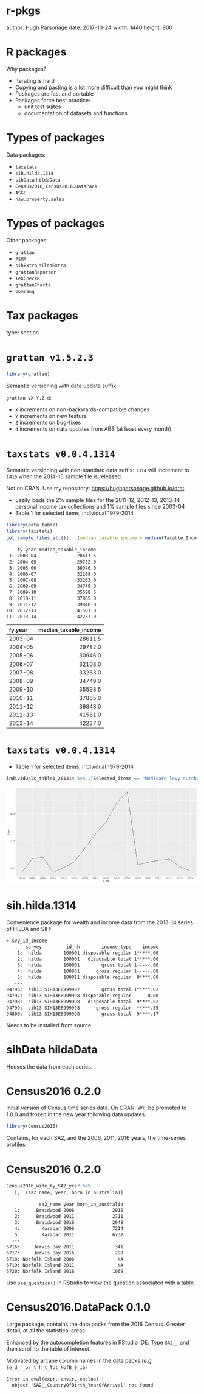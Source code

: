 r-pkgs
========================================================
author: Hugh Parsonage
date: 2017-10-24
width: 1440
height: 900



R packages
========================================================
Why packages?

* Iterating is hard
* Copying and pasting is a lot more difficult than you might think
* Packages are fast and portable
* Packages force best practice:
    * unit test suites
    * documentation of datasets and functions
    
Types of packages
========================================================

Data packages:
* `taxstats`
* `sih.hilda.1314`
* `sihData` `hildaData`
* `Census2016`, `Census2016.DataPack`
* `ASGS`
* `nsw.property.sales`

Types of packages
========================================================

Other packages:
* `grattan`
* `PSMA`
* `sihExtra` `hildaExtra`
* `grattanReporter`
* `TeXCheckR`
* `grattanCharts`
* `bomrang`

Tax packages
========================================================
type: section



`grattan v1.5.2.3`
========================================================


```r
library(grattan)
```

Semantic versioning with data update suffix 

`grattan vX.Y.Z.d`:

* `X` increments on non-backwards-compatible changes
* `Y` increments on new feature
* `Z` increments on bug-fixes
* `d` increments on data updates from ABS (at least every month)


`taxstats v0.0.4.1314`
========================================================
Semantic versioning with non-standard data suffix: `1314` will increment to `1415` when the 2014-15 sample file is released.

Not on CRAN. Use my repository: <https://hughparsonage.github.io/drat>

* Lazily loads the 2% sample files for the 2011-12, 2012-13, 2013-14 personal income tax collections and 1% sample files since 2003-04
* Table 1 for selected items, individual 1979-2014


```r
library(data.table)
library(taxstats)
get_sample_files_all()[, .(median_taxable_income = median(Taxable_Income)), by = "fy.year"]
```

```
    fy.year median_taxable_income
 1: 2003-04               28611.5
 2: 2004-05               29782.0
 3: 2005-06               30946.0
 4: 2006-07               32108.0
 5: 2007-08               33263.0
 6: 2008-09               34749.0
 7: 2009-10               35598.5
 8: 2010-11               37865.0
 9: 2011-12               39848.0
10: 2012-13               41561.0
11: 2013-14               42237.0
```

|fy.year | median_taxable_income|
|:-------|---------------------:|
|2003-04 |               28611.5|
|2004-05 |               29782.0|
|2005-06 |               30946.0|
|2006-07 |               32108.0|
|2007-08 |               33263.0|
|2008-09 |               34749.0|
|2009-10 |               35598.5|
|2010-11 |               37865.0|
|2011-12 |               39848.0|
|2012-13 |               41561.0|
|2013-14 |               42237.0|

`taxstats v0.0.4.1314`
========================================================

* Table 1 for selected items, individual 1979-2014


```r
individuals_table1_201314 %>% .[Selected_items == "Medicare levy surcharge"] %>% .[complete.cases(.)] %>% ggplot(aes(x = fy_year, y = Count)) + geom_line(group = 1)
```

![plot of chunk Medicare-levy-surcharge](r-pkgs-figure/Medicare-levy-surcharge-1.png)

sih.hilda.1314
========================================================

Convenience package for wealth and income data from the 2013-14 series of HILDA and SIH:

```
> svy_id_income
       survey         id_hh        income_type    income
    1:  hilda        100001 disposable regular 1*****.00
    2:  hilda        100001   disposable total 1*****.00
    3:  hilda        100001        gross total 1-----.00
    4:  hilda        100001      gross regular 1-----.00
    5:  hilda        100011 disposable regular  8****.00
   ---                                                  
94796:  sih13 SIH13E8999997        gross total 1*****.02
94797:  sih13 SIH13E8999998 disposable regular      0.00
94798:  sih13 SIH13E8999998   disposable total  9****.82
94799:  sih13 SIH13E8999998      gross regular  *****.35
94800:  sih13 SIH13E8999998        gross total  9****.17
```

Needs to be installed from source.

sihData hildaData
========================================================
Houses the data from each series. 


Census2016 0.2.0
========================================================

Initial version of Census time series data. On CRAN. Will be promoted to 1.0.0 and frozen in the new year following data updates.


```r
library(Census2016)
```

Contains, for each SA2, and the 2006, 2011, 2016 years, the time-series profiles. 

Census2016 0.2.0
========================================================



```r
Census2016_wide_by_SA2_year %>%
  .[, .(sa2_name, year, born_in_australia)]
```

```
            sa2_name year born_in_australia
   1:      Braidwood 2006              2910
   2:      Braidwood 2011              2711
   3:      Braidwood 2016              2948
   4:        Karabar 2006              7214
   5:        Karabar 2011              6737
  ---                                      
6716:     Jervis Bay 2011               341
6717:     Jervis Bay 2016               299
6718: Norfolk Island 2006                NA
6719: Norfolk Island 2011                NA
6720: Norfolk Island 2016              1069
```

Use `see_question()` in RStudio to view the question associated with a table.

Census2016.DataPack 0.1.0
========================================================

Large package, contains the data packs from the 2016 Census. 
Greater detail, at all the statistical areas.

Enhanced by the autocompletion features in RStudio IDE. Type `SA2__` and then scroll to the table of interest.

Motivated by arcane column names in the data packs (*e.g.* `Se_d_r_or_t_h_t_Tot_NofB_0_ib`)






















```
Error in eval(expr, envir, enclos) : 
  object 'SA2__CountryOfBirth_YearOfArrival' not found
```
